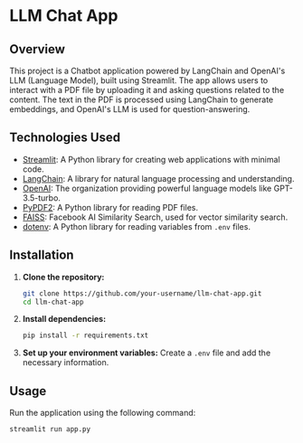 # LLM Chat App

## Overview
This project is a Chatbot application powered by LangChain and OpenAI's LLM (Language Model), built using Streamlit. The app allows users to interact with a PDF file by uploading it and asking questions related to the content. The text in the PDF is processed using LangChain to generate embeddings, and OpenAI's LLM is used for question-answering.

## Technologies Used
- [Streamlit](https://streamlit.io/): A Python library for creating web applications with minimal code.
- [LangChain](https://github.com/LangChain/langchain): A library for natural language processing and understanding.
- [OpenAI](https://openai.com/): The organization providing powerful language models like GPT-3.5-turbo.
- [PyPDF2](https://pythonhosted.org/PyPDF2/): A Python library for reading PDF files.
- [FAISS](https://github.com/facebookresearch/faiss): Facebook AI Similarity Search, used for vector similarity search.
- [dotenv](https://github.com/theskumar/python-dotenv): A Python library for reading variables from `.env` files.

## Installation
1. **Clone the repository:**
    ```bash
    git clone https://github.com/your-username/llm-chat-app.git
    cd llm-chat-app
    ```

2. **Install dependencies:**
    ```bash
    pip install -r requirements.txt
    ```

3. **Set up your environment variables:**
   Create a `.env` file and add the necessary information.

## Usage
Run the application using the following command:
```bash
streamlit run app.py

